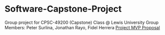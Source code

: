 # Software-Capstone-Project
Group project for CPSC-49200 (Capstone) Class @ Lewis University
Group Members: Peter Surlina, Jonathan Rayo, Fidel Herrera
[Project MVP Proposal](https://github.com/petersurlina/Software-Capstone-Project/blob/main/MVP%20Proposal.docx) 
